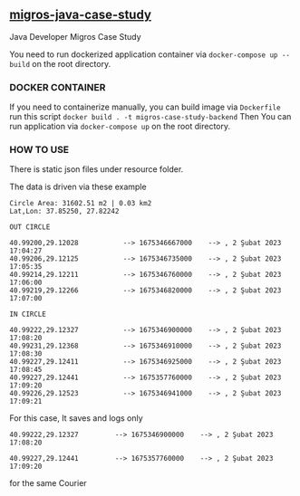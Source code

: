 ## [migros-java-case-study](https://github.com/mert-unsal/migros-java-case-study)
Java Developer Migros Case Study

You need to run dockerized application container via ``docker-compose up --build`` on the root directory.

### DOCKER CONTAINER
If you need to containerize manually, you can build image via ``Dockerfile`` run this script ``docker build . -t migros-case-study-backend``
Then You can run application via `docker-compose up` on the root directory.

### HOW TO USE

There is static json files under resource folder.

The data is driven via these example 

```Radius: 100.30 m | 0.10 km | 0.06 mi | 329 ft | 0.05 nm
Circle Area: 31602.51 m2 | 0.03 km2
Lat,Lon: 37.85250, 27.82242

OUT CIRCLE

40.99200,29.12028			--> 1675346667000    --> , 2 Şubat 2023 17:04:27
40.99206,29.12125			--> 1675346735000    --> , 2 Şubat 2023 17:05:35
40.99214,29.12211			--> 1675346760000    --> , 2 Şubat 2023 17:06:00
40.99219,29.12266			--> 1675346820000    --> , 2 Şubat 2023 17:07:00

IN CIRCLE

40.99222,29.12327			--> 1675346900000    --> , 2 Şubat 2023 17:08:20
40.99231,29.12368			--> 1675346910000    --> , 2 Şubat 2023 17:08:30
40.99227,29.12411			--> 1675346925000    --> , 2 Şubat 2023 17:08:45
40.99227,29.12441			--> 1675357760000    --> , 2 Şubat 2023 17:09:20
40.99226,29.12523			--> 1675346941000    --> , 2 Şubat 2023 17:09:21
```


For this case, It saves and logs only

``40.99222,29.12327			--> 1675346900000    --> , 2 Şubat 2023 17:08:20``

``40.99227,29.12441			--> 1675357760000    --> , 2 Şubat 2023 17:09:20``

for the same Courier

